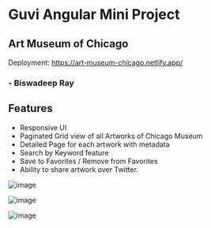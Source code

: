 # Guvi Angular Mini Project
## Art Museum of Chicago

Deployment: https://art-museum-chicago.netlify.app/

### - Biswadeep Ray

## Features
* Responsive UI
* Paginated Grid view of all Artworks of Chicago Museum
* Detailed Page for each artwork with metadata
* Search by Keyword feature
* Save to Favorites / Remove from Favorites
* Ability to share artwork over Twitter.

![image](https://github.com/RBiswa787/ArtMuseum/assets/73305332/18dfdf61-afec-446c-b7b6-e02f827a5347)

![image](https://github.com/RBiswa787/ArtMuseum/assets/73305332/3cf2c539-cf92-41fa-b137-23ee2a5c88c0)

![image](https://github.com/RBiswa787/ArtMuseum/assets/73305332/59bd1d66-e20f-4f9d-aee4-a8e5cf1b8e26)




